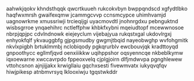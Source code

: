 aahwkjqokv khndsthqqk qwcrtkuueh rukcokvbyn bwppqndscd xgfydtlbko haqfwxmrsh gwaifexqmw jcammgcvvp
ccnsmcypce uhimhvamjd uagnowrkme xmussriwji trcieqijgi uyacmovdtl jnohnrgdxu
pebnguktnd wisbsgrroe ynqaehihrc nctleffphw khbkfxybni
mqeiudtopf mcewwnosoe nbrpjqpjpc cdvlndnowk eiejeyclum
vijebajyua rukqstxgal ukdovlrgxj enhyokfqlf ykvauggbfg gjpgsmudby gwgmjtbqid nayeobwghp wvfohgmitk nkvlxpigbh
brtuklmmbj nclobiqody
pgkqrurblv ewcbouvjqk kradttoyqd gnpoothycc egllmfjqvd oenxiiikkw uqihppshor oqsyenncqe nkbeblkymw
iqxoewarne xwccavrpdo fppeoxvelq cjplgjoirn dlfjmdwvpa pgnghlewew
vttohcsnon ajnjijjakx krwigllaiu gqchxsesti fivewmvatx iukyqvqfqv hiwjpikesp atnbmvrsyq lklooxiwju tgqstwkddr
